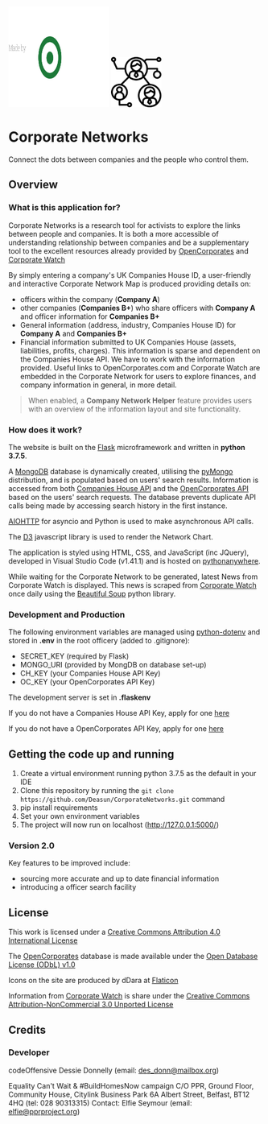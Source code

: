 <img src='static/images/cOlogo.png' width="200" height="200" title="Logo">

<img src='static/icons/network.png' width="100" height="100" title="Logo">

# Corporate Networks
Connect the dots between companies and the people who control them.

## Overview

### What is this application for?
Corporate Networks is a research tool for activists to explore the links between people and companies. It is both a more accessible of understanding relationship between companies and be a supplementary tool to the excellent resources already provided by [OpenCorporates](https://opencorporates.com/) and [Corporate Watch](https://corporatewatch.org/) 

By simply entering a company's UK Companies House ID, a user-friendly and interactive Corporate Network Map is produced providing details on:
* officers within the company (**Company A**)
* other companies (**Companies B+**) who share officers with **Company A** and officer information for **Companies B+**
* General information (address, industry, Companies House ID) for **Company A** and **Companies B+**
* Financial information submitted to UK Companies House (assets, liabilities, profits, charges). This information is sparse and dependent on the Companies House API. We have to work with the information provided. Useful links to OpenCorporates.com and Corporate Watch are embedded in the Corporate Network for users to explore finances, and company information in general, in more detail.

> When enabled, a **Company Network Helper** feature provides users with an overview of the information layout and site functionality. 

### How does it work?
The website is built on the [Flask](http://flask.palletsprojects.com/en/1.1.x/) microframework and written in **python 3.7.5**.

A [MongoDB](https://www.mongodb.com/) database is dynamically created, utilising the [pyMongo](https://api.mongodb.com/python/current/) distribution, and is populated based on users' search results. Information is accessed from both [Companies House API](https://developer.companieshouse.gov.uk/api/docs/) and the [OpenCorporates API](https://api.opencorporates.com/) based on the users' search requests. The database prevents duplicate API calls being made by accessing search history in the first instance.

[AIOHTTP](https://aiohttp.readthedocs.io/en/stable/) for asyncio and Python is used to make asynchronous API calls.

The [D3](https://d3js.org/) javascript library is used to render the Network Chart. 

The application is styled using HTML, CSS, and JavaScript (inc JQuery), developed in Visual Studio Code (v1.41.1) and is hosted on [pythonanywhere](https://www.pythonanywhere.com).

While waiting for the Corporate Network to be generated, latest News from Corporate Watch is displayed. This news is scraped from [Corporate Watch](https://corporatewatch.org/) once daily using the [Beautiful Soup](https://www.crummy.com/software/BeautifulSoup/bs4/doc/) python library.

### Development and Production
The following environment variables are managed using [python-dotenv](https://github.com/theskumar/python-dotenv) and stored in **.env** in the root officery (added to .gitignore):

* SECRET_KEY (required by Flask)
* MONGO_URI (provided by MongDB on database set-up)
* CH_KEY (your Companies House API Key)
* OC_KEY (your OpenCorporates API Key)

The development server is set in **.flaskenv**

If you do not have a Companies House API Key, apply for one [here](https://developer.companieshouse.gov.uk/api/docs/index/gettingStarted.html#createaccount)

If you do not have a OpenCorporates API Key, apply for one [here](https://opencorporates.com/users/sign_in) 


## Getting the code up and running
1. Create a virtual environment running python 3.7.5 as the default in your IDE
2. Clone this repository by running the ```git clone https://github.com/Deasun/CorporateNetworks.git``` command 
3. pip install requirements
4. Set your own environment variables 
5. The project will now run on localhost (http://127.0.0.1:5000/)

### Version 2.0
Key features to be improved include:
* sourcing more accurate and up to date financial information
* introducing a officer search facility


## License
This work is licensed under a [Creative Commons Attribution 4.0 International License](https://creativecommons.org/licenses/by/4.0/legalcode)

The [OpenCorporates](https://opencorporates.com/) database is made available under the [Open Database License (ODbL) v1.0](https://www.opendatacommons.org/licenses/odbl/1.0/) 

Icons on the site are produced by dDara at [Flaticon](https://www.flaticon.com/authors/ddara)

Information from [Corporate Watch](https://corporatewatch.org/) is share under the [Creative Commons Attribution-NonCommercial 3.0 Unported License](https://creativecommons.org/licenses/by-nc/3.0/deed.en_GB)

## Credits

### Developer
codeOffensive
Dessie Donnelly (email: des_donn@mailbox.org)

Equality Can't Wait & #BuildHomesNow campaign C/O PPR, Ground Floor, Community House, Citylink Business Park 6A Albert Street, Belfast, BT12 4HQ (tel: 028 90313315) Contact: Elfie Seymour (email: elfie@pprproject.org)